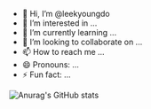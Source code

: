 - 👋 Hi, I’m @leekyoungdo
- 👀 I’m interested in ...
- 🌱 I’m currently learning ...
- 💞️ I’m looking to collaborate on ...
- 📫 How to reach me ...
- 😄 Pronouns: ...
- ⚡ Fun fact: ...


![Anurag's GitHub stats](https://github-readme-stats.vercel.app/api?username=leekyoungdo&show_icons=true&theme=테마)

<!---
leekyoungdo/leekyoungdo is a ✨ special ✨ repository because its `README.md` (this file) appears on your GitHub profile.
You can click the Preview link to take a look at your changes.
--->
